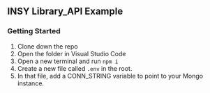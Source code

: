 ## INSY Library_API Example
### Getting Started
1. Clone down the repo
2. Open the folder in Visual Studio Code
3. Open a new terminal and run ```npm i```
4. Create a new file called ```.env``` in the root.
5. In that file, add a CONN_STRING variable to point to your Mongo instance.